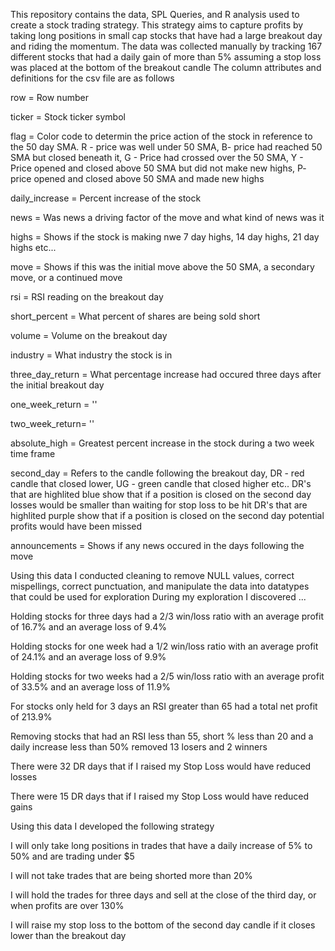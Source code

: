 This repository contains the data, SPL Queries, and R analysis used to create a stock trading strategy. This strategy aims to capture profits by taking long positions in small cap stocks that have had a large breakout day and riding the momentum.
The data was collected manually by tracking 167 different stocks that had a daily gain of more than 5% assuming a stop loss was placed at the bottom of the breakout candle
The column attributes and definitions for the csv file are as follows

row = Row number

ticker = Stock ticker symbol

flag = Color code to determin the price action of the stock in reference to the 50 day SMA. R - price was well under 50 SMA, B- price had reached 50 SMA but closed beneath it, 
       G - Price had crossed over the 50 SMA, Y - Price opened and closed above 50 SMA but did not make new highs, P- price opened and closed above 50 SMA and made new highs

daily_increase = Percent increase of the stock

news = Was news a driving factor of the move and what kind of news was it

highs = Shows if the stock is making nwe 7 day highs, 14 day highs, 21 day highs etc...

move = Shows if this was the initial move above the 50 SMA, a secondary move, or a continued move

rsi = RSI reading on the breakout day

short_percent = What percent of shares are being sold short

volume = Volume on the breakout day

industry = What industry the stock is in

three_day_return = What percentage increase had occured three days after the initial breakout day

one_week_return = ''

two_week_return= ''

absolute_high = Greatest percent increase in the stock during a two week time frame

second_day = Refers to the candle following the breakout day, DR - red candle that closed lower, UG - green candle that closed higher etc..
             DR's that are highlited blue show that if a position is closed on the second day losses would be smaller than waiting for stop loss to be hit
             DR's that are highlited purple show that if a position is closed on the second day potential profits would have been missed

announcements = Shows if any news occured in the days following the move

Using this data I conducted cleaning to remove NULL values, correct mispellings, correct punctuation, and manipulate the data into datatypes that could be used for exploration
During my exploration I discovered ...

Holding stocks for three days had a 2/3 win/loss ratio with an average profit of 16.7% and an average loss of 9.4%

Holding stocks for one week had a 1/2 win/loss ratio with an average profit of 24.1% and an average loss of 9.9%

Holding stocks for two weeks had a 2/5 win/loss ratio with an average profit of 33.5% and an average loss of 11.9%

For stocks only held for 3 days an RSI greater than 65 had a total net profit of 213.9%

Removing stocks that had an RSI less than 55, short % less than 20 and a daily increase less than 50% removed 13 losers and 2 winners

There were 32 DR days that if I raised my Stop Loss would have reduced losses

There were 15 DR days that if I raised my Stop Loss would have reduced gains



Using this data I developed the following strategy

I will only take long positions in trades that have a daily increase of 5% to 50% and are trading under $5

I will not take trades that are being shorted more than 20%

I will hold the trades for three days and sell at the close of the third day, or when profits are over 130%

I will raise my stop loss to the bottom of the second day candle if it closes lower than the breakout day
